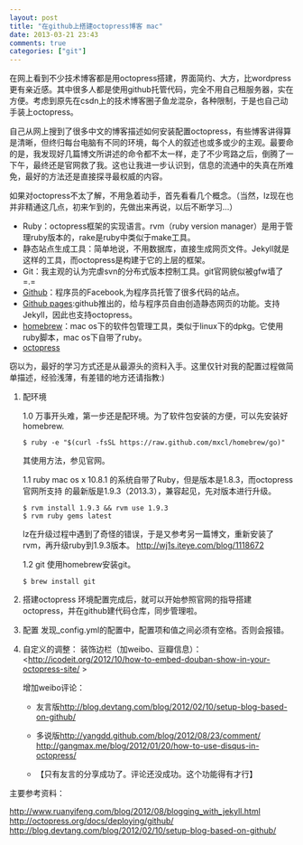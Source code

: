 ```yaml
---
layout: post
title: "在github上搭建octopress博客 mac"
date: 2013-03-21 23:43
comments: true
categories: ["git"] 
---
```

在网上看到不少技术博客都是用octopress搭建，界面简约、大方，比wordpress更有亲近感。其中很多人都是使用github托管代码，完全不用自己租服务器，实在方便。考虑到原先在csdn上的技术博客圈子鱼龙混杂，各种限制，于是也自己动手装上octopress。

自己从网上搜到了很多中文的博客描述如何安装配置octopress，有些博客讲得算是清晰，但终归每台电脑有不同的环境，每个人的叙述也或多或少的主观。最要命的是，我发现好几篇博文所讲述的命令都不太一样，走了不少弯路之后，倒腾了一下午，最终还是官网救了我。这也让我进一步认识到，信息的流通中的失真在所难免，最好的方法还是直接探寻最权威的内容。

如果对octopress不太了解，不用急着动手，首先看看几个概念。（当然，lz现在也并非精通这几点，初来乍到的，先做出来再说，以后不断学习...）

*    Ruby：octopress框架的实现语言。rvm（ruby version manager）是用于管理ruby版本的，rake是ruby中类似于make工具。
*    静态站点生成工具：简单地说，不用数据库，直接生成网页文件。Jekyll就是这样的工具，而octopress是构建于它的上层的框架。
*    Git：我主观的认为完虐svn的分布式版本控制工具。git官网貌似被gfw墙了=.=
*    [Github](https://github.com/)：程序员的Facebook,为程序员托管了很多代码的站点。
*    [Github pages](https://help.github.com/categories/20/articles):github推出的，给与程序员自由创造静态网页的功能。支持Jekyll，因此也支持octopress。
*    [homebrew](http://mxcl.github.com/homebrew/ )：mac os下的软件包管理工具，类似于linux下的dpkg。它使用ruby脚本，mac os下自带了ruby。
*    [octopress](http://octopress.org/)

 
窃以为，最好的学习方式还是从最源头的资料入手。这里仅针对我的配置过程做简单描述，经验浅薄，有差错的地方还请指教:)

1. 配环境

	1.0 
	万事开头难，第一步还是配环境。为了软件包安装的方便，可以先安装好homebrew.
	```
	$ ruby -e "$(curl -fsSL https://raw.github.com/mxcl/homebrew/go)"
	```
	
	其使用方法，参见官网。

	1.1 ruby
	mac os x 10.8.1 的系统自带了Ruby，但是版本是1.8.3，而octopress官网所支持	的最新版是1.9.3（2013.3），兼容起见，先对版本进行升级。
	```
	$ rvm install 1.9.3 && rvm use 1.9.3 
	$ rvm ruby gems latest
	```

	lz在升级过程中遇到了奇怪的错误，于是又参考另一篇博文，重新安装了rvm，再升级ruby到1.9.3版本。
	http://wj1s.iteye.com/blog/1118672
 

	1.2 git 
	使用homebrew安装git。
	```
	$ brew install git
	```

2. 搭建octopress
环境配置完成后，就可以开始参照官网的指导搭建octopress，并在github建代码仓库，同步管理啦。


3. 配置
发现_config.yml的配置中，配置项和值之间必须有空格。否则会报错。

4. 自定义的调整：
装饰边栏（加weibo、豆瓣信息）：<http://icodeit.org/2012/10/how-to-embed-douban-show-in-your-octopress-site/ >

	增加weibo评论： 

	* 友言版<http://blog.devtang.com/blog/2012/02/10/setup-blog-based-on-github/>

	* 多说版<http://yangdd.github.com/blog/2012/08/23/comment/>
<http://gangmax.me/blog/2012/01/20/how-to-use-disqus-in-octopress/>

	* 【只有友言的分享成功了。评论还没成功。这个功能得有才行】



主要参考资料：

<http://www.ruanyifeng.com/blog/2012/08/blogging_with_jekyll.html>
<http://octopress.org/docs/deploying/github/>
<http://blog.devtang.com/blog/2012/02/10/setup-blog-based-on-github/>

